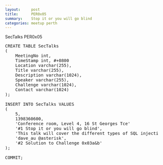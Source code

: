 ```yaml
---
layout:     post
title:      PER0x05
summary:    Stop it or you will go blind
categories: meetup perth
---
```


SecTalks PER0x05

<pre>
CREATE TABLE SecTalks
(
    MeetingNo int,
    TimeStamp int, #+0800
    Location varchar(255),
    Title varchar(255),
    Description varchar(1024),
    Speaker varchar(255),
    Challenge varchar(1024),
    Contact varchar(1024)
);

INSERT INTO SecTalks VALUES
(
    5,
    1398360600,
    'Conference room, Level 4, 16 St Georges Tce'
    '#1 Stop it or you will go blind',
    'This talk will cover the different types of SQL injection, with a focus on blind injection (boolean and time-based). I will touch on some awesome tools for exploiting SQLi vulns. Finally, I will demonstrate how boolean blind SQLi was used to pick up one of the flags in the last CTF (and win a beer.)'
    'dave_au @asterisk',
    '#2 Solution to Challenge 0x03a&b'
);

COMMIT;
</pre>
